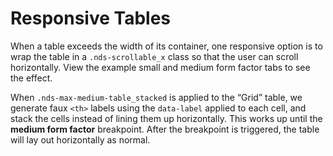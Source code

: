 # Responsive Tables

When a table exceeds the width of its container, one responsive option is to wrap the table in a `.nds-scrollable_x` class so that the user can scroll horizontally. View the example small and medium form factor tabs to see the effect.

When `.nds-max-medium-table_stacked` is applied to the &ldquo;Grid&rdquo; table, we generate faux `<th>` labels using the `data-label` applied to each cell, and stack the cells instead of lining them up horizontally. This works up until the **medium form factor** breakpoint. After the breakpoint is triggered, the table will lay out horizontally as normal.
